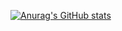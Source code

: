 [![Anurag's GitHub stats](https://github-readme-stats.vercel.app/api?admrb21=anuraghazra)](https://github.com/anuraghazra/github-readme-stats)
